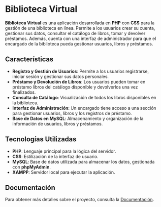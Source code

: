 # Biblioteca Virtual

**Biblioteca Virtual** es una aplicación desarrollada en **PHP** con **CSS** para la gestión de una biblioteca en línea. Permite a los usuarios crear su cuenta, gestionar sus datos, consultar el catálogo de libros, tomar y devolver préstamos. Además, cuenta con una interfaz de administrador para que el encargado de la biblioteca pueda gestionar usuarios, libros y préstamos.

## Características

- **Registro y Gestión de Usuarios**: Permite a los usuarios registrarse, iniciar sesión y gestionar sus datos personales.
- **Préstamo y Devolución de Libros**: Los usuarios pueden tomar en préstamo libros del catálogo disponible y devolverlos una vez finalizados.
- **Consulta de Catálogo**: Visualización de todos los libros disponibles en la biblioteca.
- **Interfaz de Administración**: Un encargado tiene acceso a una sección para gestionar usuarios, libros y los registros de préstamo.
- **Base de Datos en MySQL**: Almacenamiento y organización de la información de usuarios, libros y préstamos.

## Tecnologías Utilizadas

- **PHP**: Lenguaje principal para la lógica del servidor.
- **CSS**: Estilización de la interfaz de usuario.
- **MySQL**: Base de datos utilizada para almacenar los datos, gestionada con **phpMyAdmin**.
- **XAMPP**: Servidor local para ejecutar la aplicación.

## Documentación

Para obtener más detalles sobre el proyecto, consulta la [Documentación](https://github.com/Nicoooo26/Biblioteca/edit/main/documentacion.pdf).

